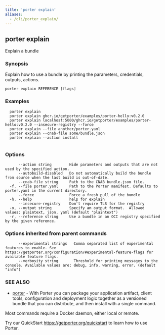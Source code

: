 ```yaml
---
title: 'porter explain'
aliases:
  - /cli/porter_explain/
---
```


## porter explain

Explain a bundle

### Synopsis

Explain how to use a bundle by printing the parameters, credentials, outputs, actions.

```
porter explain REFERENCE [flags]
```

### Examples

```
  porter explain
  porter explain ghcr.io/getporter/examples/porter-hello:v0.2.0
  porter explain localhost:5000/ghcr.io/getporter/examples/porter-hello:v0.2.0 --insecure-registry --force
  porter explain --file another/porter.yaml
  porter explain --cnab-file some/bundle.json
  porter explain --action install
		  
```

### Options

```
      --action string        Hide parameters and outputs that are not used by the specified action.
      --autobuild-disabled   Do not automatically build the bundle from source when the last build is out-of-date.
      --cnab-file string     Path to the CNAB bundle.json file.
  -f, --file porter.yaml     Path to the Porter manifest. Defaults to porter.yaml in the current directory.
      --force                Force a fresh pull of the bundle
  -h, --help                 help for explain
      --insecure-registry    Don't require TLS for the registry
  -o, --output string        Specify an output format.  Allowed values: plaintext, json, yaml (default "plaintext")
  -r, --reference string     Use a bundle in an OCI registry specified by the given reference.
```

### Options inherited from parent commands

```
      --experimental strings   Comma separated list of experimental features to enable. See https://getporter.org/configuration/#experimental-feature-flags for available feature flags.
      --verbosity string       Threshold for printing messages to the console. Available values are: debug, info, warning, error. (default "info")
```

### SEE ALSO

* [porter](/cli/porter/)	 - With Porter you can package your application artifact, client tools, configuration and deployment logic together as a versioned bundle that you can distribute, and then install with a single command.

Most commands require a Docker daemon, either local or remote.

Try our QuickStart https://getporter.org/quickstart to learn how to use Porter.


